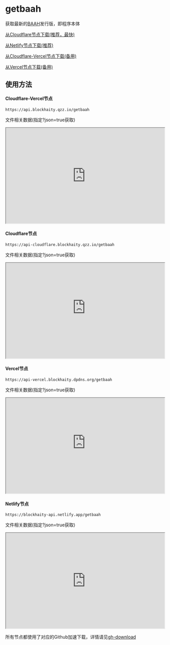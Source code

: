 # getbaah

获取最新的[BAAH](https://github.com/BlueArchiveArisHelper/BAAH/)发行版，即程序本体

[从Cloudflare节点下载(推荐，最快)](https://api-cloudflare.blockhaity.qzz.io/getbaah)

[从Netlify节点下载(推荐)](https://blockhaity-api.netlify.app/getbaah)

[从Cloudflare-Vercel节点下载(备用)](https://api.blockhaity.qzz.io/getbaah)

[从Vercel节点下载(备用)](https://api-vercel.blockhaity.dpdns.org/getbaah)

## 使用方法

<!-- tabs:start -->
#### **Cloudflare-Vercel节点**

```
https://api.blockhaity.qzz.io/getbaah
```

文件相关数据(指定?json=true获取)

<iframe src="https://api.blockhaity.qzz.io/getbaah?json=true" width="500" height="300">https://api.blockhaity.qzz.io/getbaah?json=true</iframe>

#### **Cloudflare节点**

```
https://api-cloudflare.blockhaity.qzz.io/getbaah
```

文件相关数据(指定?json=true获取)

<iframe src="https://api-cloudflare.blockhaity.qzz.io/getbaah?json=true" width="500" height="300">https://api-cloudflare.blockhaity.qzz.io/getbaah?json=true</iframe>

#### **Vercel节点**

```
https://api-vercel.blockhaity.dpdns.org/getbaah
```

文件相关数据(指定?json=true获取)

<iframe src="https://api-vercel.blockhaity.dpdns.org/getbaah?json=true" width="500" height="300">https://api-vercel.blockhaity.dpdns.org/getbaah?json=true</iframe>

#### **Netlify节点**

```
https://blockhaity-api.netlify.app/getbaah
```

文件相关数据(指定?json=true获取)

<iframe src="https://blockhaity-api.netlify.app/getbaah?json=true" width="500" height="300">https://blockhaity-api.netlify.app/getbaah?json=true</iframe>

<!-- tabs:end -->

所有节点都使用了对应的Github加速下载，详情请见[gh-download](/api-doc/gh-download)